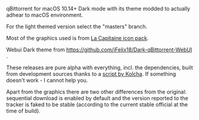 qBittorrent for macOS 10.14+ Dark mode with its theme modded to actually adhear to macOS environment.

For the light themed version select the "masters" branch.

Most of the graphics used is from [La Capitaine icon pack](https://github.com/keeferrourke/la-capitaine-icon-theme).

Webui Dark theme from https://github.com/iFelix18/Dark-qBittorrent-WebUI .

These releases are pure alpha with everything, incl. the dependencies, built from development sources thanks to a [script by Kolcha](https://gist.github.com/Kolcha/3ccd533123b773ba110b8fd778b1c2bf). If something doesn't work - I cannot help you.

Apart from the graphics there are two other differences from the original: sequential download is enabled by default and the version reported to the tracker is faked to be stable (according to the current stable official at the time of build).
